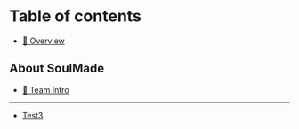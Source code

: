 # Table of contents

* [🎀 Overview](README.md)

## About SoulMade

* [🙆 Team Intro](about-soulmade/team-intro.md)

***

* [Test3](page-1.md)
